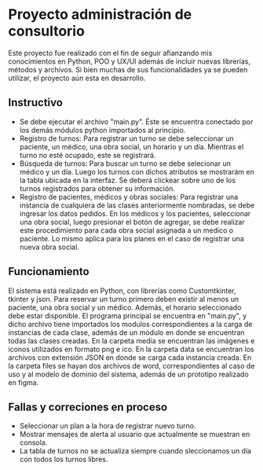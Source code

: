 # Proyecto administración de consultorio

Este proyecto fue realizado con el fin de seguir afianzando mis conocimientos en Python, POO y UX/UI además de incluir nuevas librerías, métodos y archivos. Si bien muchas de sus funcionalidades
ya se pueden utilizar, el proyecto aún esta en desarrollo. 

## Instructivo

- Se debe ejecutar el archivo "main.py". Éste se encuentra conectado por los demás módulos python importados al principio.
- Registro de turnos: Para registrar un turno se debe seleccionar un paciente, un médico, una obra social, un horario y un día. Mientras el turno no esté ocupado, este se registrará.
- Búsqueda de turnos: Para buscar un turno se debe selecionar un médico y un día. Luego los turnos con dichos atributos se mostrarám en la tabla ubicada en la interfaz. Se deberá clickear sobre uno de los turnos
registrados para obtener su información.
- Registro de pacientes, médicos y obras sociales: Para registrar una instancia de cualquiera de las clases anteriormente nombradas, se debe ingresar los datos pedidos. En los médicos y los pacientes, seleccionar
una obra social, luego presionar el botón de agregar, se debe realizar este procedimiento para cada obra social asignada a un medico o paciente. Lo mismo aplica para los planes en el caso de registrar una nueva
obra social.

## Funcionamiento

El sistema está realizado en Python, con librerías como Customtkinter, tkinter y json. Para reservar un turno primero deben existir al menos un paciente, una obra social y un médico. Además, el horario 
seleccionado debe estar disponible. El programa principal se encuentra en "main.py", y dicho archivo tiene importados los modulos correspondientes a la carga de instancias de cada clase, además de un módulo
en donde se encuentran todas las clases creadas. En la carpeta media se encuentran las imágenes e iconos utilizados en formato png e ico. En la carpeta data se encuentran los archivos con extensión JSON en 
donde se carga cada instancia creada. En la carpeta files se hayan dos archivos de word, correspondientes al caso de uso y al modelo de dominio del sistema, además de un prototipo realizado en figma.

## Fallas y correciones en proceso

- Seleccionar un plan a la hora de registrar nuevo turno.
- Mostrar mensajes de alerta al usuario que actualmente se muestran en consola.
- La tabla de turnos no se actualiza siempre cuando sleccionamos un día con todos los turnos libres.
